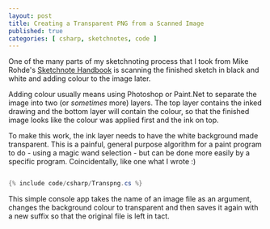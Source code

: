 ```yaml
---
layout: post
title: Creating a Transparent PNG from a Scanned Image
published: true
categories: [ csharp, sketchnotes, code ]
---
```


One of the many parts of my sketchnoting process that I took from Mike Rohde's 
<a href="http://rohdesign.com/book">Sketchnote Handbook</a> is scanning the finished 
sketch in black and white and adding colour to the image later. 

Adding colour usually means using Photoshop or Paint.Net to separate the image 
into two (or *sometimes* more) layers. The top layer contains the inked drawing 
and the bottom layer will contain the colour, so that the finished image looks 
like the colour was applied first and the ink on top.

To make this work, the ink layer needs to have the white background made 
transparent. This is a painful, general purpose algorithm for a paint program 
to do - using a magic wand selection - but can be done more easily by a 
specific program. Coincidentally, like one what I wrote :)

```csharp

{% include code/csharp/Transpng.cs %}

```

This simple console app takes the name of an image file as an argument, 
changes the background colour to transparent and then saves it again with a 
new suffix so that the original file is left in tact. 

